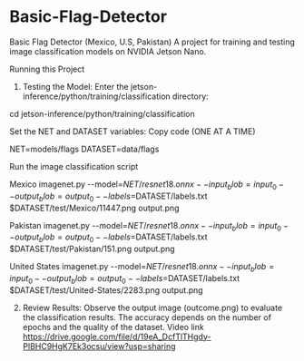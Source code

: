 # Basic-Flag-Detector

Basic Flag Detector (Mexico, U.S, Pakistan)
A project for training and testing image classification models on NVIDIA Jetson Nano.

Running this Project
1. Testing the Model:
Enter the jetson-inference/python/training/classification directory:

cd jetson-inference/python/training/classification

Set the NET and DATASET variables:
Copy code (ONE AT A TIME)

NET=models/flags
DATASET=data/flags

Run the image classification script

Mexico
imagenet.py --model=$NET/resnet18.onnx --input_blob=input_0 --output_blob=output_0 --labels=$DATASET/labels.txt $DATASET/test/Mexico/11447.png output.png


Pakistan
imagenet.py --model=$NET/resnet18.onnx --input_blob=input_0 --output_blob=output_0 --labels=$DATASET/labels.txt $DATASET/test/Pakistan/151.png output.png

United States
imagenet.py --model=$NET/resnet18.onnx --input_blob=input_0 --output_blob=output_0 --labels=$DATASET/labels.txt $DATASET/test/United-States/2283.png output.png



2. Review Results:
Observe the output image (outcome.png) to evaluate the classification results. The accuracy depends on the number of epochs and the quality of the dataset.
Video link
https://drive.google.com/file/d/19eA_DcfTlTHgdy-PlBHC9HgK7Ek3ocsu/view?usp=sharing
